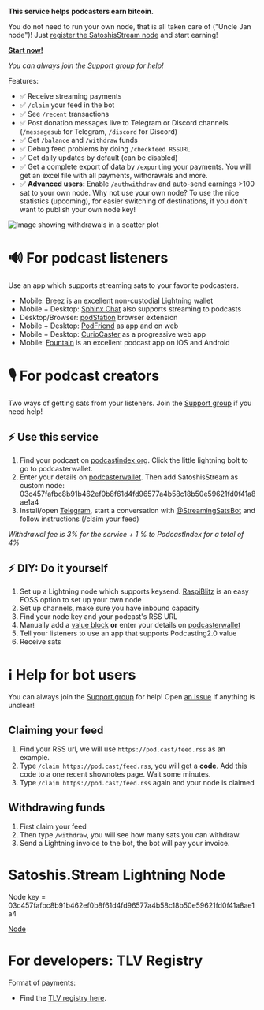 **This service helps podcasters earn bitcoin.**

You do not need to run your own node, that is all taken care of ("Uncle Jan node")! Just [register the SatoshisStream node](#%EF%B8%8F-use-this-service) and start earning! 

**[Start now!](#-for-podcast-creators)**

_You can always join the [Support group](https://t.me/joinchat/fXmTB7f1e-EyMmRk) for help!_

Features:
* ✅ Receive streaming payments
* ✅ `/claim` your feed in the bot
* ✅ See `/recent` transactions
* ✅ Post donation messages live to Telegram or Discord channels (`/messagesub` for Telegram, `/discord` for Discord)
* ✅ Get `/balance` and `/withdraw` funds
* ✅ Debug feed problems by doing `/checkfeed RSSURL`
* ✅ Get daily updates by default (can be disabled)
* ✅ Get a complete export of data by `/export`ing your payments. You will get an excel file with all payments, withdrawals and more.  
* ✅ **Advanced users:** Enable `/authwithdraw` and auto-send earnings >100 sat to your own node. Why not use your own node? To use the nice statistics (upcoming), for easier switching of destinations, if you don't want to publish your own node key!

![Image showing withdrawals in a scatter plot](https://raw.githubusercontent.com/satoshisstream/satoshis.stream/main/ext/Export.jpg "Export example")


# 🔊 For podcast listeners
Use an app which supports streaming sats to your favorite podcasters. 
* Mobile: [Breez](https://breez.technology/) is an excellent non-custodial Lightning wallet
* Mobile + Desktop: [Sphinx Chat](https://sphinx.chat/) also supports streaming to podcasts
* Desktop/Browser: [podStation](https://podstation.github.io/) browser extension 
* Mobile + Desktop: [PodFriend](https://web.podfriend.com/) as app and on web
* Mobile + Desktop: [CurioCaster](https://curiocaster.com/) as a progressive web app
* Mobile: [Fountain](https://www.fountain.fm/) is an excellent podcast app on iOS and Android

# 🎙 For podcast creators
Two ways of getting sats from your listeners. Join the [Support group](https://t.me/joinchat/fXmTB7f1e-EyMmRk) if you need   help!

## ⚡️ Use this service
1. Find your podcast on [podcastindex.org](https://podcastindex.org/). Click the little lightning bolt to go to podcasterwallet.
2. Enter your details on [podcasterwallet](https://podcasterwallet.com/). Then add SatoshisStream as custom node:  03c457fafbc8b91b462ef0b8f61d4fd96577a4b58c18b50e59621fd0f41a8ae1a4
3. Install/open [Telegram](https://t.me/satoshisstreambot), start a conversation with [@StreamingSatsBot](https://t.me/satoshisstreambot) and follow instructions (/claim your feed)

_Withdrawal fee is 3% for the service + 1 % to PodcastIndex for a total of 4%_

## ⚡️ DIY: Do it yourself
1. Set up a Lightning node which supports keysend. [RaspiBlitz](https://github.com/rootzoll/raspiblitz) is an easy FOSS option to set up your own node
2. Set up channels, make sure you have inbound capacity
3. Find your node key and your podcast's RSS URL
4. Manually add a [value block](https://github.com/Podcastindex-org/podcast-namespace/blob/main/value/value.md) **or** enter your details on [podcasterwallet](https://podcasterwallet.com/)
5. Tell your listeners to use an app that supports Podcasting2.0 value
6. Receive sats

# ℹ️ Help for bot users
You can always join the [Support group](https://t.me/joinchat/fXmTB7f1e-EyMmRk) for help! Open [an Issue](https://github.com/satoshisstream/satoshis.stream/issues) if anything is unclear!

## Claiming your feed
1. Find your RSS url, we will use `https://pod.cast/feed.rss` as an example.
2. Type `/claim https://pod.cast/feed.rss`, you will get a **code**. Add this code to a one recent shownotes page. Wait some minutes.
3. Type `/claim https://pod.cast/feed.rss` again and your node is claimed

## Withdrawing funds
1. First claim your feed
2. Then type `/withdraw`, you will see how many sats you can withdraw.
3. Send a Lightning invoice to the bot, the bot will pay your invoice.

# Satoshis.Stream Lightning Node
Node key = 03c457fafbc8b91b462ef0b8f61d4fd96577a4b58c18b50e59621fd0f41a8ae1a4

[Node](https://1ml.com/node/03c457fafbc8b91b462ef0b8f61d4fd96577a4b58c18b50e59621fd0f41a8ae1a4)

# For developers: TLV Registry
Format of payments:
* Find the [TLV registry here](https://github.com/satoshisstream/satoshis.stream/blob/main/TLV_registry.md).
